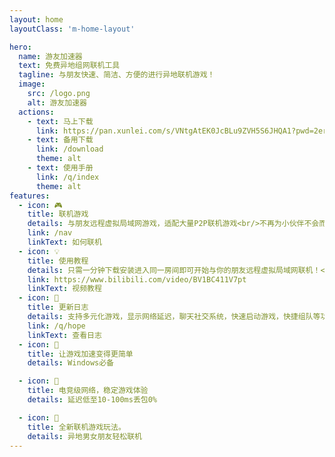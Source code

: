 ```yaml
---
layout: home
layoutClass: 'm-home-layout'

hero:
  name: 游友加速器
  text: 免费异地组网联机工具
  tagline: 与朋友快速、简洁、方便的进行异地联机游戏！
  image:
    src: /logo.png
    alt: 游友加速器
  actions:
    - text: 马上下载
      link: https://pan.xunlei.com/s/VNtgAtEK0JcBLu9ZVH5S6JHQA1?pwd=2erb#
    - text: 备用下载
      link: /download
      theme: alt
    - text: 使用手册
      link: /q/index
      theme: alt
features:
  - icon: 🎮
    title: 联机游戏
    details: 与朋友远程虚拟局域网游戏，适配大量P2P联机游戏<br/>不再为小伙伴不会而烦恼了
    link: /nav
    linkText: 如何联机
  - icon: 💡
    title: 使用教程
    details: 只需一分钟下载安装进入同一房间即可开始与你的朋友远程虚拟局域网联机！<br/>无需繁琐配置！
    link: https://www.bilibili.com/video/BV1BC411V7pt
    linkText: 视频教程
  - icon: 📖
    title: 更新日志
    details: 支持多元化游戏，显示网络延迟，聊天社交系统，快速启动游戏，快捷组队等功能，点击可查看详情更新日志
    link: /q/hope
    linkText: 查看日志
  - icon: 🧰
    title: 让游戏加速变得更简单
    details: Windows必备

  - icon: 🐞
    title: 电竞级网络，稳定游戏体验
    details: 延迟低至10-100ms丢包0%

  - icon: 💯
    title: 全新联机游戏玩法。
    details: 异地男女朋友轻松联机
---
```

<style>
/*爱的魔力转圈圈*/
.m-home-layout .image-src:hover {
  transform: translate(-50%, -50%) rotate(666turn);
  transition: transform 59s 1s cubic-bezier(0.3, 0, 0.8, 1);
}

.m-home-layout .details small {
  opacity: 0.8;
}

.m-home-layout .item:last-child .details {
  display: flex;
  justify-content: flex-end;
  align-items: end;
}
  .title :nth-child(1) {
    /* pointer-events: auto; */
    display: none;
}
  table{
    margin:auto;
  }
</style>
